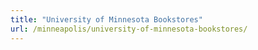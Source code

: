 ```yaml
---
title: "University of Minnesota Bookstores"
url: /minneapolis/university-of-minnesota-bookstores/
---
```

